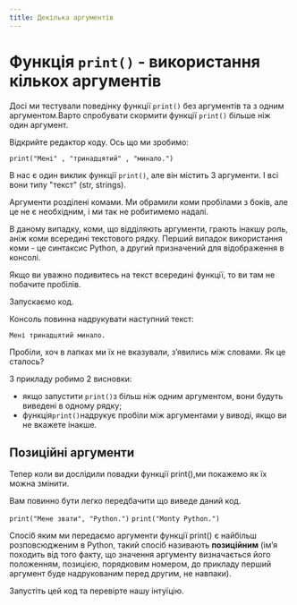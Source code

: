 ```yaml
---
title: Декілька аргументів
---
```


# Функція `print()`  - використання кількох аргументів
Досі ми тестували поведінку функції `print()` без аргументів та з одним аргументом.Варто спробувати скормити функції `print()` більше ніж один аргумент.

Відкрийте редактор коду. Ось що ми зробимо:

``` { .yaml .copy }
print("Мені" , "тринадцятий" , "минало.")
```


В нас є один виклик функції `print()`, але він містить 3 аргументи. І всі вони типу "текст" (str, strings).

Аргументи розділені комами. Ми обрамили коми пробілами з боків, але це не є необхідним, і ми так не робитимемо надалі.

В даному випадку, коми, що відділяють аргументи, грають інакшу роль, аніж коми всередині текстового рядку. Перший випадок використання коми - це синтаксис Python, а другий призначений для відображення в консолі.

Якщо ви уважно подивитесь на текст всередині функції, то ви там не побачите пробілів.

Запускаємо код.

Консоль повинна надрукувати наступний текст:

`Мені тринадцятий минало.`

Пробіли, хоч в лапках ми їх не вказували, зʼявились між словами. Як це сталось?

З прикладу робимо 2 висновки:

- якщо запустити `print()`з більш ніж одним аргументом, вони будуть виведені в одному рядку;
- функція`print()`надрукує пробіли між аргументами у виводі, якщо ви не вкажете інакше.

## Позиційні аргументи
Тепер коли ви дослідили повадки функції print(),ми покажемо як їх можна змінити.

Вам повинно бути легко передбачити що виведе даний код.

`print("Мене звати", "Python.")`
`print("Monty Python.")`

Спосіб яким ми передаємо аргументи функції print() є найбільш розповсюдженим в Python, такий спосіб називають **позиційним** (імʼя походить від того факту, що значення аргументу визначається його положенням, позицією, порядковим номером, до прикладу перший аргумент буде надрукованим перед другим, не навпаки).

Запустіть цей код та перевірте нашу інтуїцію.
